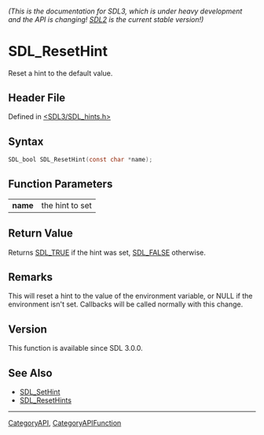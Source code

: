 ###### (This is the documentation for SDL3, which is under heavy development and the API is changing! [SDL2](https://wiki.libsdl.org/SDL2/) is the current stable version!)
# SDL_ResetHint

Reset a hint to the default value.

## Header File

Defined in [<SDL3/SDL_hints.h>](https://github.com/libsdl-org/SDL/blob/main/include/SDL3/SDL_hints.h)

## Syntax

```c
SDL_bool SDL_ResetHint(const char *name);

```

## Function Parameters

|              |                 |
| ------------ | --------------- |
| **name**     | the hint to set |

## Return Value

Returns [SDL_TRUE](SDL_TRUE) if the hint was set, [SDL_FALSE](SDL_FALSE)
otherwise.

## Remarks

This will reset a hint to the value of the environment variable, or NULL if
the environment isn't set. Callbacks will be called normally with this
change.

## Version

This function is available since SDL 3.0.0.

## See Also

* [SDL_SetHint](SDL_SetHint)
* [SDL_ResetHints](SDL_ResetHints)

----
[CategoryAPI](CategoryAPI), [CategoryAPIFunction](CategoryAPIFunction)

